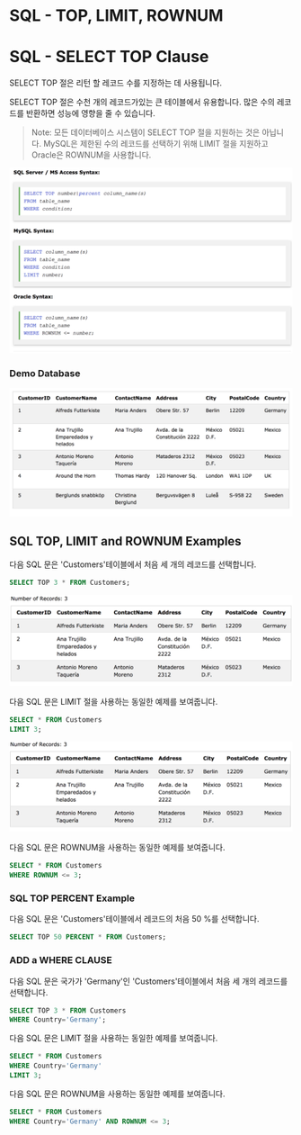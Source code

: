 # SQL - TOP, LIMIT, ROWNUM 

#  SQL - SELECT TOP Clause

SELECT TOP 절은 리턴 할 레코드 수를 지정하는 데 사용됩니다.

SELECT TOP 절은 수천 개의 레코드가있는 큰 테이블에서 유용합니다. 
많은 수의 레코드를 반환하면 성능에 영향을 줄 수 있습니다.

>Note: 모든 데이터베이스 시스템이 SELECT TOP 절을 지원하는 것은 아닙니다. 
>MySQL은 제한된 수의 레코드를 선택하기 위해 LIMIT 절을 지원하고 Oracle은 ROWNUM을 사용합니다.

![](./images/select%20top.png)

### Demo Database

![](./images/demo%20-6.png)

## SQL TOP, LIMIT and ROWNUM Examples

다음 SQL 문은 'Customers'테이블에서 처음 세 개의 레코드를 선택합니다.

```sql
SELECT TOP 3 * FROM Customers;
```
![](./images/select%20top3.png)

다음 SQL 문은 LIMIT 절을 사용하는 동일한 예제를 보여줍니다.

```sql
SELECT * FROM Customers
LIMIT 3;
```
![](./images/select-limit.png)

다음 SQL 문은 ROWNUM을 사용하는 동일한 예제를 보여줍니다.

```sql
SELECT * FROM Customers
WHERE ROWNUM <= 3;
```

### SQL TOP PERCENT Example

다음 SQL 문은 'Customers'테이블에서 레코드의 처음 50 %를 선택합니다.

```sql
SELECT TOP 50 PERCENT * FROM Customers;
```

### ADD a WHERE CLAUSE

다음 SQL 문은 국가가 'Germany'인 'Customers'테이블에서 처음 세 개의 레코드를 선택합니다.

```sql
SELECT TOP 3 * FROM Customers
WHERE Country='Germany';
```
다음 SQL 문은 LIMIT 절을 사용하는 동일한 예제를 보여줍니다.

```sql
SELECT * FROM Customers
WHERE Country='Germany'
LIMIT 3;
```

다음 SQL 문은 ROWNUM을 사용하는 동일한 예제를 보여줍니다.

```sql
SELECT * FROM Customers
WHERE Country='Germany' AND ROWNUM <= 3;
```